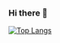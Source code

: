 ### Hi there 👋

[![Top Langs](https://github-readme-stats.vercel.app/api/top-langs/?username=epiwish&layout=compact)](https://github.com/anuraghazra/github-readme-stats)
